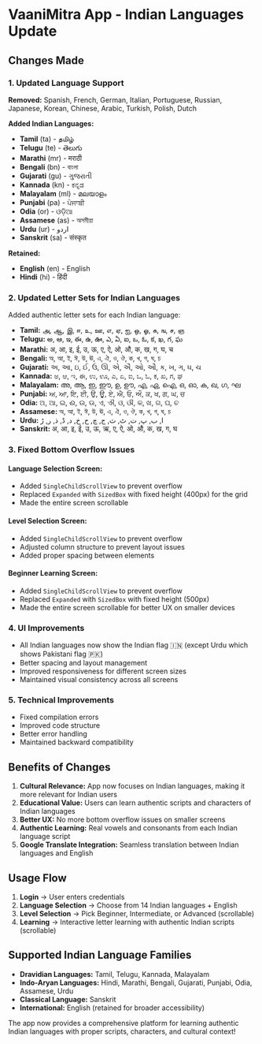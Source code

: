 # VaaniMitra App - Indian Languages Update

## Changes Made

### 1. **Updated Language Support**
**Removed:** Spanish, French, German, Italian, Portuguese, Russian, Japanese, Korean, Chinese, Arabic, Turkish, Polish, Dutch

**Added Indian Languages:**
- **Tamil** (ta) - தமிழ்
- **Telugu** (te) - తెలుగు
- **Marathi** (mr) - मराठी
- **Bengali** (bn) - বাংলা
- **Gujarati** (gu) - ગુજરાતી
- **Kannada** (kn) - ಕನ್ನಡ
- **Malayalam** (ml) - മലയാളം
- **Punjabi** (pa) - ਪੰਜਾਬੀ
- **Odia** (or) - ଓଡ଼ିଆ
- **Assamese** (as) - অসমীয়া
- **Urdu** (ur) - اردو
- **Sanskrit** (sa) - संस्कृत

**Retained:**
- **English** (en) - English
- **Hindi** (hi) - हिंदी

### 2. **Updated Letter Sets for Indian Languages**
Added authentic letter sets for each Indian language:

- **Tamil:** அ, ஆ, இ, ஈ, உ, ஊ, எ, ஏ, ஐ, ஒ, ஓ, க, ங, ச, ஞ
- **Telugu:** అ, ఆ, ఇ, ఈ, ఉ, ఊ, ఎ, ఏ, ఐ, ఒ, ఓ, క, ఖ, గ, ఘ
- **Marathi:** अ, आ, इ, ई, उ, ऊ, ए, ऐ, ओ, औ, क, ख, ग, घ, च
- **Bengali:** অ, আ, ই, ঈ, উ, ঊ, এ, ঐ, ও, ঔ, ক, খ, গ, ঘ, চ
- **Gujarati:** અ, આ, ઇ, ઈ, ઉ, ઊ, એ, ઐ, ઓ, ઔ, ક, ખ, ગ, ઘ, ચ
- **Kannada:** ಅ, ಆ, ಇ, ಈ, ಉ, ಊ, ಎ, ಏ, ಐ, ಒ, ಓ, ಕ, ಖ, ಗ, ಘ
- **Malayalam:** അ, ആ, ഇ, ഈ, ഉ, ഊ, എ, ഏ, ഐ, ഒ, ഓ, ക, ഖ, ഗ, ഘ
- **Punjabi:** ਅ, ਆ, ਇ, ਈ, ਉ, ਊ, ਏ, ਐ, ਓ, ਔ, ਕ, ਖ, ਗ, ਘ, ਚ
- **Odia:** ଅ, ଆ, ଇ, ଈ, ଉ, ଊ, ଏ, ଐ, ଓ, ଔ, କ, ଖ, ଗ, ଘ, ଚ
- **Assamese:** অ, আ, ই, ঈ, উ, ঊ, এ, ঐ, ও, ঔ, ক, খ, গ, ঘ, চ
- **Urdu:** ا, ب, پ, ت, ٹ, ث, ج, چ, ح, خ, د, ڈ, ذ, ر, ڑ
- **Sanskrit:** अ, आ, इ, ई, उ, ऊ, ऋ, ए, ऐ, ओ, औ, क, ख, ग, घ

### 3. **Fixed Bottom Overflow Issues**

#### **Language Selection Screen:**
- Added `SingleChildScrollView` to prevent overflow
- Replaced `Expanded` with `SizedBox` with fixed height (400px) for the grid
- Made the entire screen scrollable

#### **Level Selection Screen:**
- Added `SingleChildScrollView` to prevent overflow
- Adjusted column structure to prevent layout issues
- Added proper spacing between elements

#### **Beginner Learning Screen:**
- Added `SingleChildScrollView` to prevent overflow
- Replaced `Expanded` with `SizedBox` with fixed height (500px)
- Made the entire screen scrollable for better UX on smaller devices

### 4. **UI Improvements**
- All Indian languages now show the Indian flag 🇮🇳 (except Urdu which shows Pakistani flag 🇵🇰)
- Better spacing and layout management
- Improved responsiveness for different screen sizes
- Maintained visual consistency across all screens

### 5. **Technical Improvements**
- Fixed compilation errors
- Improved code structure
- Better error handling
- Maintained backward compatibility

## Benefits of Changes

1. **Cultural Relevance:** App now focuses on Indian languages, making it more relevant for Indian users
2. **Educational Value:** Users can learn authentic scripts and characters of Indian languages
3. **Better UX:** No more bottom overflow issues on smaller screens
4. **Authentic Learning:** Real vowels and consonants from each Indian language script
5. **Google Translate Integration:** Seamless translation between Indian languages and English

## Usage Flow

1. **Login** → User enters credentials
2. **Language Selection** → Choose from 14 Indian languages + English
3. **Level Selection** → Pick Beginner, Intermediate, or Advanced (scrollable)
4. **Learning** → Interactive letter learning with authentic Indian scripts (scrollable)

## Supported Indian Language Families

- **Dravidian Languages:** Tamil, Telugu, Kannada, Malayalam
- **Indo-Aryan Languages:** Hindi, Marathi, Bengali, Gujarati, Punjabi, Odia, Assamese, Urdu
- **Classical Language:** Sanskrit
- **International:** English (retained for broader accessibility)

The app now provides a comprehensive platform for learning authentic Indian languages with proper scripts, characters, and cultural context!